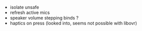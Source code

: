 -   isolate unsafe
-   refresh active mics
-   speaker volume stepping binds ?
-   haptics on press (looked into, seems not possible with libovr)
